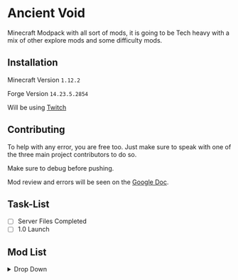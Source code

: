 # Ancient Void

Minecraft Modpack with all sort of mods, it is going to be Tech heavy with a mix of other explore mods and some difficulty mods.

## Installation

Minecraft Version ```1.12.2```

Forge Version ```14.23.5.2854```

Will be using [Twitch](https://www.twitch.tv/downloads/)

## Contributing
To help with any error, you are free too. Just make sure to speak with one of the three main project contributors to do so.

Make sure to debug before pushing.

Mod review and errors will be seen on the [Google Doc](https://docs.google.com/document/d/1TyG3nScrElckNLkzJur-OtSQ5NWQJDNcuoDmzgV2wG0/edit?usp=sharing).

## Task-List
- [ ] Server Files Completed
- [ ] 1.0 Launch

## Mod List

<details><summary>Drop Down</summary><p>


Applied Energistics 2

Crafting Tweaks

Akashic Tome

MineTweaker RecipeMaker

AutoRegLib

Mob Grinding Utils

Cosmetic Armor

Mowzies Mobs

Ore Tweaker

LLIbrary

Compact Machines

Compact Drawers

Storage Drawers

Chameleon

Crafting Station

Building Gadgets

Dark Utilities

Grave Stones

Baubles

Appleskin

Hats

Bookshelf

Ichunutil

Inventory Tweaks

Headcrumbs

Environmental Tech

Item Stages

Dimension Stages

Recipe Stages

Rustic

JER

Game stages

Jer ore integration

Valkyrielib

Mo' Creatures

Scaling Health

NetherEx

Mob Dismemberment

The Aether 2

Dynamic Surroundings

Custom mob spawner

Cooking For Blockheads

Avaritia

Grue

Simple Harvest

Open Block

Thermal Expansion

Thermal Dynamics

Thermal Foundation

Extra Cells

Hwyla

AE2 Stuff

Controlling

Inventory Pets

Knob Control

Zombie Awareness

Immersive Engineering

Level Up! Reloaded

JEI

Open Modular Turrets

Alchemistry

Aroma1997

Nether Metals

RFTools

Project Red 

Industrial Craft 2

Special Mobs

Industrial Foregoing

Soul Shards Respawn

Spice Of Life

Pam's Harvest Craft

Hardcore Darkness

Extra Utilities 2

Chisel

Ender IO

Fast Leaf Decay

Draconic Evolution

Extra Planets

Iron Chests

Tech Reborn

Agricraft

Journey Map

Extreme Reactors

Flux Networks

Mekanism

Open Computers

Simply Jetpacks

Cyclic

Ender Storage 

BetterFps

Biomes O’ Plenty

Realistic terrain generation


More to come (possible).
</p></details>
